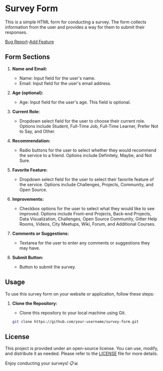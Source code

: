 # Survey Form

This is a simple HTML form for conducting a survey. The form collects information from the user and provides a way for them to submit their responses.


<a style="text-align:center" href="https://github.com/utkarshml/Todo/issues">Bug Report</a>-<a style="text-align:center" href="https://github.com/utkarshml/Todo/issues">Add Feature</a>

## Form Sections

1. **Name and Email:**
   - Name: Input field for the user's name.
   - Email: Input field for the user's email address.

2. **Age (optional):**
   - Age: Input field for the user's age. This field is optional.

3. **Current Role:**
   - Dropdown select field for the user to choose their current role. Options include Student, Full-Time Job, Full-Time Learner, Prefer Not to Say, and Other.

4. **Recommendation:**
   - Radio buttons for the user to select whether they would recommend the service to a friend. Options include Definitely, Maybe, and Not Sure.

5. **Favorite Feature:**
   - Dropdown select field for the user to select their favorite feature of the service. Options include Challenges, Projects, Community, and Open Source.

6. **Improvements:**
   - Checkbox options for the user to select what they would like to see improved. Options include Front-end Projects, Back-end Projects, Data Visualization, Challenges, Open Source Community, Gitter Help Rooms, Videos, City Meetups, Wiki, Forum, and Additional Courses.

7. **Comments or Suggestions:**
   - Textarea for the user to enter any comments or suggestions they may have.

8. **Submit Button:**
   - Button to submit the survey.

## Usage
To use this survey form on your website or application, follow these steps:

1. **Clone the Repository:**
   - Clone this repository to your local machine using Git.

   ```bash
   git clone https://github.com/your-username/survey-form.git

## License

This project is provided under an open-source license. You can use, modify, and distribute it as needed. Please refer to the [LICENSE](LICENSE) file for more details.

Enjoy conducting your surveys! 📋📊
